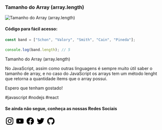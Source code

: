 ### Tamanho do Array (array.length)

![Tamanho do Array (array.length)](https://github.com/emersonbroga/social-media-snippets/blob/master/content/2020-01-26/1080x1080-array.length.png)

#### Código para fácil acesso:

```js
const band = ["Schon", "Valory", "Smith", "Cain", "Pineda"];

console.log(band.length); // 5
```

Tamanho do Array (array.length)

No JavaScript, assim como outras linguagens é sempre muito útil saber o tamanho de array, e no caso do JavaScript os arrays tem um método lenght que retorna a quantidade items que o array possui.

Espero que tenham gostado!

\#javascript \#nodejs \#react

#### Se ainda não segue, conheça as nossas Redes Sociais

[![instagram.com/emersonbrogadev](https://github.com/emersonbroga/social-media-snippets/blob/master/static/instagram.png?raw=true)](https://www.instagram.com/emersonbrogadev/)
[![youtube.com/c/emersonbrogadev](https://github.com/emersonbroga/social-media-snippets/blob/master/static/youtube.png?raw=true)](https://www.youtube.com/c/emersonbroga/)
[![facebook.com/emersonbrogadev](https://github.com/emersonbroga/social-media-snippets/blob/master/static/facebook.png?raw=true)](https://www.facebook.com/emersonbrogadev/)
[![twitter.com/emersonbrogadev](https://github.com/emersonbroga/social-media-snippets/blob/master/static/twitter.png?raw=true)](https://www.twitter.com/emersonbrogadev/)
[![github.com/emersonbroga](https://github.com/emersonbroga/social-media-snippets/blob/master/static/github.png?raw=true)](https://www.github.com/emersonbroga/)
